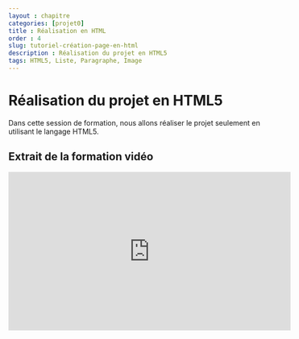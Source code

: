 ```yaml
---
layout : chapitre
categories: [projet0]
title : Réalisation en HTML
order : 4
slug: tutoriel-création-page-en-html
description : Réalisation du projet en HTML5
tags: HTML5, Liste, Paragraphe, Image
--- 
```


# Réalisation du projet en HTML5

Dans cette session de formation, nous allons réaliser le projet seulement en utilisant le langage HTML5.


## Extrait de la formation vidéo
<div class="video-container">
<iframe width="560" height="315" src="https://www.youtube.com/embed/PyLiynAe6sk" title="YouTube video player" frameborder="0" allow="accelerometer; autoplay; clipboard-write; encrypted-media; gyroscope; picture-in-picture" allowfullscreen></iframe>
</div>




